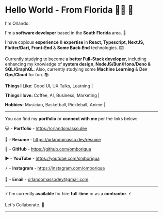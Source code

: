# Hello World - From Florida 🤙🏾 👾

I'm Orlando.

I'm a **software developer** based in the **South Florida** area. 🌴

I have copious **experience** & **expertise** in **React, Typescript, NextJS, Flutter/Dart, Front-End** & **Some Back-End** technologies. ⌨️

Currently studying to become a **better Full-Stack developer,** including enhancing my knowledge of **system design, NodeJS/Bun/Hono/Deno & SQL/GraphQL**. Also, currently studying some **Machine Learning** &  **Dev Ops/Cloud** for fun. 📚

**Things I Like:** Good UI, UX Talks, Learning | 

**Things I love:** Coffee, AI, Business, Marketing | 

**Hobbies:** Musician, Basketball, Pickleball, Anime |


---

You can find my **portfolio** or **connect with me** per the links below: 

💻 - **Portfolio** - https://orlandomasso.dev

📃 - **Resume** - https://orlandomasso.dev/resume

👾 - **GitHub** - https://github.com/omboriqua

▶️ - **YouTube** - https://youtube.com/omboriqua

⚡️ - **Instagram** - https://instagram.com/omboriqua

📧 - **Email** - orlandomassodev@gmail.com

---

⚡️ I'm currently **available** for hire **full-time** or as a **contractor**. ⚡️

Let's Collaborate.  🤝

---
